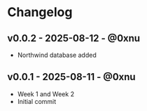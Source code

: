 # Changelog

## v0.0.2 - 2025-08-12 - @0xnu
* Northwind database added

## v0.0.1 - 2025-08-11 - @0xnu
* Week 1 and Week 2
* Initial commit